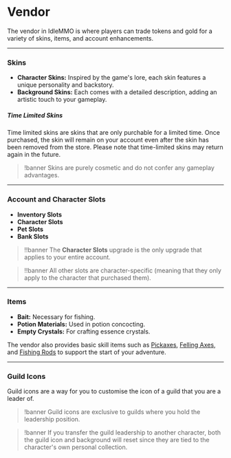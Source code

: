 # Vendor

The vendor in IdleMMO is where players can trade tokens and gold for a variety of skins, items, and account enhancements.

----

### Skins
- **Character Skins:** Inspired by the game's lore, each skin features a unique personality and backstory.
- **Background Skins:** Each comes with a detailed description, adding an artistic touch to your gameplay.

##### Time Limited Skins
Time limited skins are skins that are only purchable for a limited time. Once purchased, the skin will remain on your account even after the skin has been removed from the store. Please note that time-limited skins may return again in the future.
  
>!banner Skins are purely cosmetic and do not confer any gameplay advantages.

----

### Account and Character Slots

- **Inventory Slots**
- **Character Slots**
- **Pet Slots**
- **Bank Slots**
  
>!!banner The **Character Slots** upgrade is the only upgrade that applies to your entire account. 

>!!banner All other slots are character-specific (meaning that they only apply to the character that purchased them).

----

### Items

- **Bait:** Necessary for fishing.
- **Potion Materials:** Used in potion concocting.
- **Empty Crystals:** For crafting essence crystals.
  
The vendor also provides basic skill items such as [Pickaxes](/wiki/items-and-pets/item-types), [Felling Axes](/wiki/items-and-pets/item-types), and [Fishing Rods](/wiki/items-and-pets/item-types) to support the start of your adventure.

---- 

### Guild Icons

Guild icons are a way for you to customise the icon of a guild that you are a leader of. 

>!banner Guild icons are exclusive to guilds where you hold the leadership position. 

>!banner If you transfer the guild leadership to another character, both the guild icon and background will reset since they are tied to the character's own personal collection.
